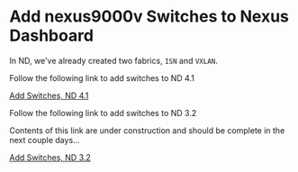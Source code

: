 # Add nexus9000v Switches to Nexus Dashboard

In ND, we've already created two fabrics, `ISN` and `VXLAN`.

Follow the following link to add switches to ND 4.1

[Add Switches, ND 4.1](./nd4_add_switches.md)

Follow the following link to add switches to ND 3.2

Contents of this link are under construction and should be complete in the next couple days...

[Add Switches, ND 3.2](./nd3_add_switches.md)
